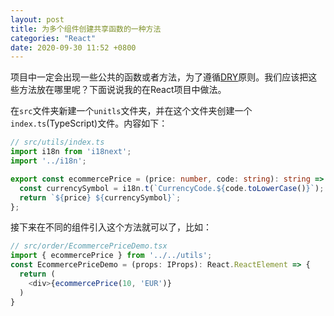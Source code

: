 ```yaml
---
layout: post
title: 为多个组件创建共享函数的一种方法
categories: "React"
date: 2020-09-30 11:52 +0800
---
```

项目中一定会出现一些公共的函数或者方法，为了遵循[DRY](https://en.wikipedia.org/wiki/Don%27t_repeat_yourself)原则。我们应该把这些方法放在哪里呢？下面说说我的在React项目中做法。

在`src`文件夹新建一个`unitls`文件夹，并在这个文件夹创建一个`index.ts`(TypeScript)文件。内容如下：

```typescript
// src/utils/index.ts
import i18n from 'i18next';
import '../i18n';

export const ecommercePrice = (price: number, code: string): string => {
  const currencySymbol = i18n.t(`CurrencyCode.${code.toLowerCase()}`);
  return `${price} ${currencySymbol}`;
};
```

接下来在不同的组件引入这个方法就可以了，比如：

```typescript 
// src/order/EcommercePriceDemo.tsx
import { ecommercePrice } from '../../utils';
const EcommercePriceDemo = (props: IProps): React.ReactElement => {
  return (
  	<div>{ecommercePrice(10, 'EUR')}
  )
}
```



